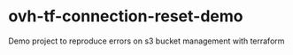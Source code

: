 # ovh-tf-connection-reset-demo
Demo project to reproduce errors on s3 bucket management with terraform
